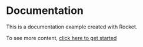 # Documentation

This is a documentation example created with Rocket.

To see more content,
[click here to get started](./get-started/index.md)
